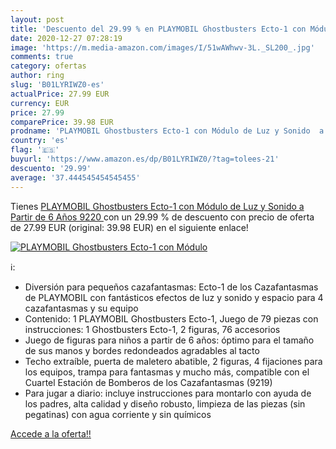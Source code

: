 ```yaml
---
layout: post
title: 'Descuento del 29.99 % en PLAYMOBIL Ghostbusters Ecto-1 con Módulo'
date: 2020-12-27 07:28:19
image: 'https://m.media-amazon.com/images/I/51wAWhwv-3L._SL200_.jpg'
comments: true
category: ofertas
author: ring
slug: 'B01LYRIWZ0-es'
actualPrice: 27.99 EUR
currency: EUR
price: 27.99
comparePrice: 39.98 EUR
prodname: 'PLAYMOBIL Ghostbusters Ecto-1 con Módulo de Luz y Sonido  a Partir de 6 Años  9220 '
country: 'es'
flag: '🇪🇸'
buyurl: 'https://www.amazon.es/dp/B01LYRIWZ0/?tag=tolees-21'
descuento: '29.99'
average: '37.444545454545455'
---
```


Tienes [PLAYMOBIL Ghostbusters Ecto-1 con Módulo de Luz y Sonido  a Partir de 6 Años  9220 ](https://www.amazon.es/dp/B01LYRIWZ0/?tag=tolees-21) con un 29.99 % de descuento con precio de oferta de 27.99 EUR (original: 39.98 EUR) en el siguiente enlace!

[![PLAYMOBIL Ghostbusters Ecto-1 con Módulo](https://m.media-amazon.com/images/I/51wAWhwv-3L._SL200_.jpg)](https://www.amazon.es/dp/B01LYRIWZ0/?tag=tolees-21)

ℹ️:

- Diversión para pequeños cazafantasmas: Ecto-1 de los Cazafantasmas de PLAYMOBIL con fantásticos efectos de luz y sonido y espacio para 4 cazafantasmas y su equipo
- Contenido: 1 PLAYMOBIL Ghostbusters Ecto-1, Juego de 79 piezas con instrucciones: 1 Ghostbusters Ecto-1, 2 figuras, 76 accesorios
- Juego de figuras para niños a partir de 6 años: óptimo para el tamaño de sus manos y bordes redondeados agradables al tacto
- Techo extraíble, puerta de maletero abatible, 2 figuras, 4 fijaciones para los equipos, trampa para fantasmas y mucho más, compatible con el Cuartel Estación de Bomberos de los Cazafantasmas (9219)
- Para jugar a diario: incluye instrucciones para montarlo con ayuda de los padres, alta calidad y diseño robusto, limpieza de las piezas (sin pegatinas) con agua corriente y sin químicos

[Accede a la oferta!!](https://www.amazon.es/dp/B01LYRIWZ0/?tag=tolees-21)
